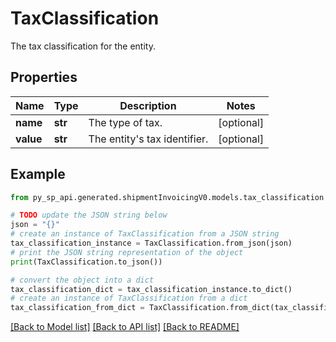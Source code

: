 # TaxClassification

The tax classification for the entity.

## Properties

Name | Type | Description | Notes
------------ | ------------- | ------------- | -------------
**name** | **str** | The type of tax. | [optional] 
**value** | **str** | The entity&#39;s tax identifier. | [optional] 

## Example

```python
from py_sp_api.generated.shipmentInvoicingV0.models.tax_classification import TaxClassification

# TODO update the JSON string below
json = "{}"
# create an instance of TaxClassification from a JSON string
tax_classification_instance = TaxClassification.from_json(json)
# print the JSON string representation of the object
print(TaxClassification.to_json())

# convert the object into a dict
tax_classification_dict = tax_classification_instance.to_dict()
# create an instance of TaxClassification from a dict
tax_classification_from_dict = TaxClassification.from_dict(tax_classification_dict)
```
[[Back to Model list]](../README.md#documentation-for-models) [[Back to API list]](../README.md#documentation-for-api-endpoints) [[Back to README]](../README.md)


